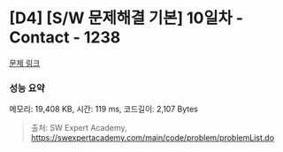 # [D4] [S/W 문제해결 기본] 10일차 - Contact - 1238 

[문제 링크](https://swexpertacademy.com/main/code/problem/problemDetail.do?contestProbId=AV15B1cKAKwCFAYD) 

### 성능 요약

메모리: 19,408 KB, 시간: 119 ms, 코드길이: 2,107 Bytes



> 출처: SW Expert Academy, https://swexpertacademy.com/main/code/problem/problemList.do